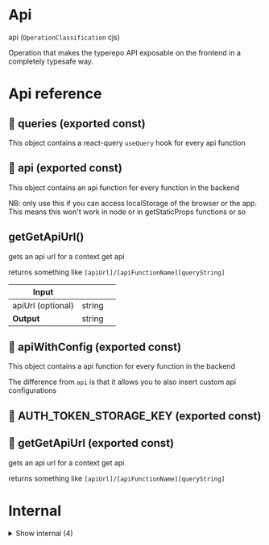 # Api

api (`OperationClassification` cjs)

Operation that makes the typerepo API exposable on the frontend in a completely typesafe way.




# Api reference

## 📄 queries (exported const)

This object contains a react-query `useQuery` hook for every api function


## 📄 api (exported const)

This object contains an api function for every function in the backend


NB: only use this if you can access localStorage of the browser or the app. This means this won't work in node or in getStaticProps functions or so


## getGetApiUrl()

gets an api url for a context get api

returns something like `[apiUrl]/[apiFunctionName][queryString]`


| Input      |    |    |
| ---------- | -- | -- |
| apiUrl (optional) | string |  |,| apiFunctionName | string |  |,| query | { [key: string]: {  } } |  |
| **Output** | string   |    |



## 📄 apiWithConfig (exported const)

This object contains a api function for every function in the backend

The difference from `api` is that it allows you to also insert custom api configurations


## 📄 AUTH_TOKEN_STORAGE_KEY (exported const)

## 📄 getGetApiUrl (exported const)

gets an api url for a context get api

returns something like `[apiUrl]/[apiFunctionName][queryString]`

# Internal

<details><summary>Show internal (4)</summary>
    
  # untypedApiFunction()

Used for calling the actual api for a function with some config

NB: this is not a typed function as we are just overwriting it so we don't need any inference on this


| Input      |    |    |
| ---------- | -- | -- |
| fnName | string |  |,| config | `ApiConfig` |  |,| parameters | {  } |  |
| **Output** |    |    |



## 📄 API_NO_RESPONSE_TIME_KEY (exported const)

## 📄 sdkExample (exported const)

## 📄 untypedApiFunction (exported const)

Used for calling the actual api for a function with some config

NB: this is not a typed function as we are just overwriting it so we don't need any inference on this
  </details>

